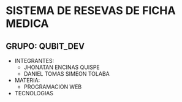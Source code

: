# SISTEMA DE RESEVAS DE FICHA MEDICA

## GRUPO: QUBIT_DEV

- INTEGRANTES:
  - JHONATAN ENCINAS QUISPE
  - DANIEL TOMAS SIMEON TOLABA
- MATERIA:
  - PROGRAMACION WEB
- TECNOLOGIAS
